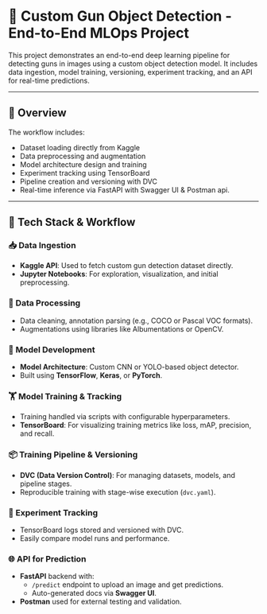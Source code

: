 # 🔫 Custom Gun Object Detection - End-to-End MLOps Project

This project demonstrates an end-to-end deep learning pipeline for detecting guns in images using a custom object detection model. It includes data ingestion, model training, versioning, experiment tracking, and an API for real-time predictions.

---

## 🚀 Overview

The workflow includes:

- Dataset loading directly from Kaggle  
- Data preprocessing and augmentation  
- Model architecture design and training  
- Experiment tracking using TensorBoard  
- Pipeline creation and versioning with DVC  
- Real-time inference via FastAPI with Swagger UI & Postman api.

---

## 🧰 Tech Stack & Workflow

### 📥 Data Ingestion
- **Kaggle API**: Used to fetch custom gun detection dataset directly.
- **Jupyter Notebooks**: For exploration, visualization, and initial preprocessing.

### 🧹 Data Processing
- Data cleaning, annotation parsing (e.g., COCO or Pascal VOC formats).
- Augmentations using libraries like Albumentations or OpenCV.

### 🧠 Model Development
- **Model Architecture**: Custom CNN or YOLO-based object detector.
- Built using **TensorFlow**, **Keras**, or **PyTorch**.

### 🏋️ Model Training & Tracking
- Training handled via scripts with configurable hyperparameters.
- **TensorBoard**: For visualizing training metrics like loss, mAP, precision, and recall.

### 📦 Training Pipeline & Versioning
- **DVC (Data Version Control)**: For managing datasets, models, and pipeline stages.
- Reproducible training with stage-wise execution (`dvc.yaml`).

### 🧪 Experiment Tracking
- TensorBoard logs stored and versioned with DVC.
- Easily compare model runs and performance.

### 🌐 API for Prediction
- **FastAPI** backend with:
  - `/predict` endpoint to upload an image and get predictions.
  - Auto-generated docs via **Swagger UI**.
- **Postman** used for external testing and validation.
